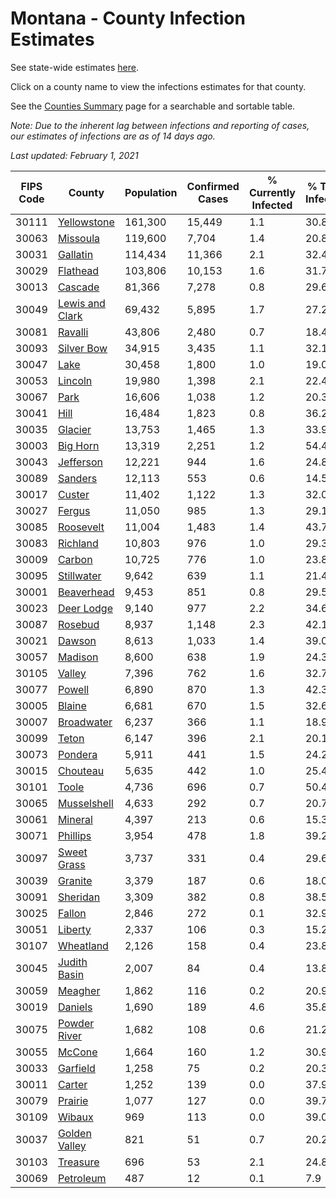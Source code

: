 # Montana - County Infection Estimates

See state-wide estimates [here](/infections/us-mt).

Click on a county name to view the infections estimates for that county.

See the [Counties Summary](/infections/summary-counties) page for a searchable and sortable table.

*Note: Due to the inherent lag between infections and reporting of cases, our estimates of infections are as of 14 days ago.*

*Last updated: February 1, 2021*

|   FIPS Code |                             County |   Population |   Confirmed Cases |   % Currently Infected |   % Total Infected |
|-------------|------------------------------------|--------------|-------------------|------------------------|--------------------|
|       30111 |         [Yellowstone](yellowstone) |      161,300 |            15,449 |                    1.1 |               30.8 |
|       30063 |               [Missoula](missoula) |      119,600 |             7,704 |                    1.4 |               20.8 |
|       30031 |               [Gallatin](gallatin) |      114,434 |            11,366 |                    2.1 |               32.4 |
|       30029 |               [Flathead](flathead) |      103,806 |            10,153 |                    1.6 |               31.7 |
|       30013 |                 [Cascade](cascade) |       81,366 |             7,278 |                    0.8 |               29.6 |
|       30049 | [Lewis and Clark](lewis-and-clark) |       69,432 |             5,895 |                    1.7 |               27.2 |
|       30081 |                 [Ravalli](ravalli) |       43,806 |             2,480 |                    0.7 |               18.4 |
|       30093 |           [Silver Bow](silver-bow) |       34,915 |             3,435 |                    1.1 |               32.1 |
|       30047 |                       [Lake](lake) |       30,458 |             1,800 |                    1.0 |               19.0 |
|       30053 |                 [Lincoln](lincoln) |       19,980 |             1,398 |                    2.1 |               22.4 |
|       30067 |                       [Park](park) |       16,606 |             1,038 |                    1.2 |               20.3 |
|       30041 |                       [Hill](hill) |       16,484 |             1,823 |                    0.8 |               36.2 |
|       30035 |                 [Glacier](glacier) |       13,753 |             1,465 |                    1.3 |               33.9 |
|       30003 |               [Big Horn](big-horn) |       13,319 |             2,251 |                    1.2 |               54.4 |
|       30043 |             [Jefferson](jefferson) |       12,221 |               944 |                    1.6 |               24.8 |
|       30089 |                 [Sanders](sanders) |       12,113 |               553 |                    0.6 |               14.5 |
|       30017 |                   [Custer](custer) |       11,402 |             1,122 |                    1.3 |               32.0 |
|       30027 |                   [Fergus](fergus) |       11,050 |               985 |                    1.3 |               29.1 |
|       30085 |             [Roosevelt](roosevelt) |       11,004 |             1,483 |                    1.4 |               43.7 |
|       30083 |               [Richland](richland) |       10,803 |               976 |                    1.0 |               29.3 |
|       30009 |                   [Carbon](carbon) |       10,725 |               776 |                    1.0 |               23.8 |
|       30095 |           [Stillwater](stillwater) |        9,642 |               639 |                    1.1 |               21.4 |
|       30001 |           [Beaverhead](beaverhead) |        9,453 |               851 |                    0.8 |               29.5 |
|       30023 |           [Deer Lodge](deer-lodge) |        9,140 |               977 |                    2.2 |               34.6 |
|       30087 |                 [Rosebud](rosebud) |        8,937 |             1,148 |                    2.3 |               42.1 |
|       30021 |                   [Dawson](dawson) |        8,613 |             1,033 |                    1.4 |               39.0 |
|       30057 |                 [Madison](madison) |        8,600 |               638 |                    1.9 |               24.3 |
|       30105 |                   [Valley](valley) |        7,396 |               762 |                    1.6 |               32.7 |
|       30077 |                   [Powell](powell) |        6,890 |               870 |                    1.3 |               42.3 |
|       30005 |                   [Blaine](blaine) |        6,681 |               670 |                    1.5 |               32.6 |
|       30007 |           [Broadwater](broadwater) |        6,237 |               366 |                    1.1 |               18.9 |
|       30099 |                     [Teton](teton) |        6,147 |               396 |                    2.1 |               20.1 |
|       30073 |                 [Pondera](pondera) |        5,911 |               441 |                    1.5 |               24.2 |
|       30015 |               [Chouteau](chouteau) |        5,635 |               442 |                    1.0 |               25.4 |
|       30101 |                     [Toole](toole) |        4,736 |               696 |                    0.7 |               50.4 |
|       30065 |         [Musselshell](musselshell) |        4,633 |               292 |                    0.7 |               20.7 |
|       30061 |                 [Mineral](mineral) |        4,397 |               213 |                    0.6 |               15.3 |
|       30071 |               [Phillips](phillips) |        3,954 |               478 |                    1.8 |               39.2 |
|       30097 |         [Sweet Grass](sweet-grass) |        3,737 |               331 |                    0.4 |               29.6 |
|       30039 |                 [Granite](granite) |        3,379 |               187 |                    0.6 |               18.0 |
|       30091 |               [Sheridan](sheridan) |        3,309 |               382 |                    0.8 |               38.5 |
|       30025 |                   [Fallon](fallon) |        2,846 |               272 |                    0.1 |               32.9 |
|       30051 |                 [Liberty](liberty) |        2,337 |               106 |                    0.3 |               15.2 |
|       30107 |             [Wheatland](wheatland) |        2,126 |               158 |                    0.4 |               23.8 |
|       30045 |       [Judith Basin](judith-basin) |        2,007 |                84 |                    0.4 |               13.8 |
|       30059 |                 [Meagher](meagher) |        1,862 |               116 |                    0.2 |               20.9 |
|       30019 |                 [Daniels](daniels) |        1,690 |               189 |                    4.6 |               35.8 |
|       30075 |       [Powder River](powder-river) |        1,682 |               108 |                    0.6 |               21.2 |
|       30055 |                   [McCone](mccone) |        1,664 |               160 |                    1.2 |               30.9 |
|       30033 |               [Garfield](garfield) |        1,258 |                75 |                    0.2 |               20.3 |
|       30011 |                   [Carter](carter) |        1,252 |               139 |                    0.0 |               37.9 |
|       30079 |                 [Prairie](prairie) |        1,077 |               127 |                    0.0 |               39.7 |
|       30109 |                   [Wibaux](wibaux) |          969 |               113 |                    0.0 |               39.0 |
|       30037 |     [Golden Valley](golden-valley) |          821 |                51 |                    0.7 |               20.2 |
|       30103 |               [Treasure](treasure) |          696 |                53 |                    2.1 |               24.8 |
|       30069 |             [Petroleum](petroleum) |          487 |                12 |                    0.1 |                7.9 |